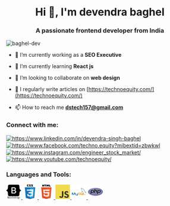 <h1 align="center">Hi 👋, I'm devendra baghel</h1>
<h3 align="center">A passionate frontend developer from India</h3>

<p align="left"> <img src="https://komarev.com/ghpvc/?username=baghel-dev&label=Profile%20views&color=0e75b6&style=flat" alt="baghel-dev" /> </p>

- 🔭 I’m currently working as a **SEO Executive**

- 🌱 I’m currently learning **React js**

- 👯 I’m looking to collaborate on **web design**

- 📝 I regularly write articles on [https://technoequity.com/](https://technoequity.com/)

- 📫 How to reach me **dstech157@gmail.com**

<h3 align="left">Connect with me:</h3>
<p align="left">
<a href="https://linkedin.com/in/https://www.linkedin.com/in/devendra-singh-baghel" target="blank"><img align="center" src="https://raw.githubusercontent.com/rahuldkjain/github-profile-readme-generator/master/src/images/icons/Social/linked-in-alt.svg" alt="https://www.linkedin.com/in/devendra-singh-baghel" height="30" width="40" /></a>
<a href="https://fb.com/https://www.facebook.com/techno.equity?mibextid=zbwkwl" target="blank"><img align="center" src="https://raw.githubusercontent.com/rahuldkjain/github-profile-readme-generator/master/src/images/icons/Social/facebook.svg" alt="https://www.facebook.com/techno.equity?mibextid=zbwkwl" height="30" width="40" /></a>
<a href="https://instagram.com/https://www.instagram.com/engineer_stock_market/" target="blank"><img align="center" src="https://raw.githubusercontent.com/rahuldkjain/github-profile-readme-generator/master/src/images/icons/Social/instagram.svg" alt="https://www.instagram.com/engineer_stock_market/" height="30" width="40" /></a>
<a href="https://www.youtube.com/c/https://www.youtube.com/technoequity/" target="blank"><img align="center" src="https://raw.githubusercontent.com/rahuldkjain/github-profile-readme-generator/master/src/images/icons/Social/youtube.svg" alt="https://www.youtube.com/technoequity/" height="30" width="40" /></a>
</p>

<h3 align="left">Languages and Tools:</h3>
<p align="left"> <a href="https://getbootstrap.com" target="_blank" rel="noreferrer"> <img src="https://raw.githubusercontent.com/devicons/devicon/master/icons/bootstrap/bootstrap-plain-wordmark.svg" alt="bootstrap" width="40" height="40"/> </a> <a href="https://www.w3schools.com/css/" target="_blank" rel="noreferrer"> <img src="https://raw.githubusercontent.com/devicons/devicon/master/icons/css3/css3-original-wordmark.svg" alt="css3" width="40" height="40"/> </a> <a href="https://www.w3.org/html/" target="_blank" rel="noreferrer"> <img src="https://raw.githubusercontent.com/devicons/devicon/master/icons/html5/html5-original-wordmark.svg" alt="html5" width="40" height="40"/> </a> <a href="https://developer.mozilla.org/en-US/docs/Web/JavaScript" target="_blank" rel="noreferrer"> <img src="https://raw.githubusercontent.com/devicons/devicon/master/icons/javascript/javascript-original.svg" alt="javascript" width="40" height="40"/> </a> <a href="https://www.mysql.com/" target="_blank" rel="noreferrer"> <img src="https://raw.githubusercontent.com/devicons/devicon/master/icons/mysql/mysql-original-wordmark.svg" alt="mysql" width="40" height="40"/> </a> <a href="https://www.php.net" target="_blank" rel="noreferrer"> <img src="https://raw.githubusercontent.com/devicons/devicon/master/icons/php/php-original.svg" alt="php" width="40" height="40"/> </a> </p>
